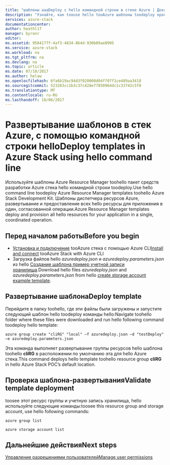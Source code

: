 ```yaml
---
title: "шаблоны aaaDeploy с hello командной строки в стеке Azure | Документы Microsoft"
description: "Узнайте, как toouse hello tooAzure шаблоны toodeploy кросс платформенных командной строки (CLI) стека."
services: azure-stack
documentationcenter: 
author: heathl17
manager: byronr
editor: 
ms.assetid: 9584177f-4af3-4834-864d-930b09ae0995
ms.service: azure-stack
ms.workload: na
ms.tgt_pltfrm: na
ms.devlang: na
ms.topic: article
ms.date: 07/10/2017
ms.author: helaw
ms.openlocfilehash: 6fa6b19ac94d3f020008d04ff07f1ce489aa3418
ms.sourcegitcommit: 523283cc1b3c37c428e77850964dc1c33742c5f0
ms.translationtype: MT
ms.contentlocale: ru-RU
ms.lasthandoff: 10/06/2017
---
```

# <a name="deploy-templates-in-azure-stack-using-hello-command-line"></a><span data-ttu-id="a8bd2-103">Развертывание шаблонов в стек Azure, с помощью командной строки hello</span><span class="sxs-lookup"><span data-stu-id="a8bd2-103">Deploy templates in Azure Stack using hello command line</span></span>
<span data-ttu-id="a8bd2-104">Используйте шаблоны Azure Resource Manager toohello пакет средств разработки Azure стека hello командной строки toodeploy.</span><span class="sxs-lookup"><span data-stu-id="a8bd2-104">Use hello command line toodeploy Azure Resource Manager templates toohello Azure Stack Development Kit.</span></span> <span data-ttu-id="a8bd2-105">Шаблоны диспетчера ресурсов Azure, развертывание и предоставление всех hello ресурсы для приложения в один, согласованной операции.</span><span class="sxs-lookup"><span data-stu-id="a8bd2-105">Azure Resource Manager templates deploy and provision all hello resources for your application in a single, coordinated operation.</span></span>

## <a name="before-you-begin"></a><span data-ttu-id="a8bd2-106">Перед началом работы</span><span class="sxs-lookup"><span data-stu-id="a8bd2-106">Before you begin</span></span>
 - <span data-ttu-id="a8bd2-107">[Установка и подключение](azure-stack-connect-cli.md) tooAzure стека с помощью Azure CLI</span><span class="sxs-lookup"><span data-stu-id="a8bd2-107">[Install and connect](azure-stack-connect-cli.md) tooAzure Stack with Azure CLI</span></span>
 - <span data-ttu-id="a8bd2-108">Загрузка файлов hello *azuredeploy.json* и *azuredeploy.parameters.json* из hello [Создание шаблона пример учетной записи хранилища](https://github.com/Azure/AzureStack-QuickStart-Templates/tree/master/101-create-storage-account).</span><span class="sxs-lookup"><span data-stu-id="a8bd2-108">Download hello files *azuredeploy.json* and *azuredeploy.parameters.json* from hello [create storage account example template](https://github.com/Azure/AzureStack-QuickStart-Templates/tree/master/101-create-storage-account).</span></span>
 
## <a name="deploy-template"></a><span data-ttu-id="a8bd2-109">Развертывание шаблона</span><span class="sxs-lookup"><span data-stu-id="a8bd2-109">Deploy template</span></span>
<span data-ttu-id="a8bd2-110">Перейдите в папку toohello, где эти файлы были загружены и запустите следующий шаблон hello toodeploy команды hello:</span><span class="sxs-lookup"><span data-stu-id="a8bd2-110">Navigate toohello folder where these files were downloaded and run hello following command toodeploy hello template:</span></span>

    azure group create "cliRG" "local" –f azuredeploy.json –d "testDeploy" –e azuredeploy.parameters.json

<span data-ttu-id="a8bd2-111">Эта команда выполняет развертывание группы ресурсов hello шаблона toohello **cliRG** в расположении по умолчанию эта для hello Azure стека.</span><span class="sxs-lookup"><span data-stu-id="a8bd2-111">This command deploys hello template toohello resource group **cliRG** in hello Azure Stack POC’s default location.</span></span>

## <a name="validate-template-deployment"></a><span data-ttu-id="a8bd2-112">Проверка шаблона-развертывания</span><span class="sxs-lookup"><span data-stu-id="a8bd2-112">Validate template deployment</span></span>
<span data-ttu-id="a8bd2-113">toosee этот ресурс группы и учетную запись хранилища, hello используйте следующие команды:</span><span class="sxs-lookup"><span data-stu-id="a8bd2-113">toosee this resource group and storage account, use hello following commands:</span></span>

    azure group list

    azure storage account list

## <a name="next-steps"></a><span data-ttu-id="a8bd2-114">Дальнейшие действия</span><span class="sxs-lookup"><span data-stu-id="a8bd2-114">Next steps</span></span>
[<span data-ttu-id="a8bd2-115">Управление разрешениями пользователей</span><span class="sxs-lookup"><span data-stu-id="a8bd2-115">Manage user permissions</span></span>](azure-stack-manage-permissions.md)

